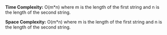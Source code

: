   **Time Complexity:** O(m\*n) where m is the length of the first string and n is the length of the second string.
  
  **Space Complexity:** O(m\*n) where m is the length of the first string and n is the length of the second string.
  
  
